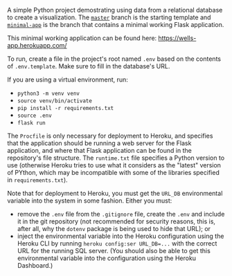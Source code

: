 A simple Python project demostrating using data from a relational database to create a visualization. The [`master`](https://github.com/craw-daddy/sql-viz-project/tree/master) branch is the starting template and [`minimal-app`](https://github.com/craw-daddy/sql-viz-project/tree/minimal-app) is the branch that contains a minimal working Flask application.

This minimal working application can be found here: https://wells-app.herokuapp.com/

To run, create a file in the project's root named `.env` based on the contents of `.env.template`. Make sure to fill in the database's URL. 

If you are using a virtual environment, run:

* `python3 -m venv venv`
* `source venv/bin/activate`
* `pip install -r requirements.txt`
* `source .env`
* `flask run`

The `Procfile` is only necessary for deployment to Heroku, and specifies that the application should be running a web server for the Flask application, and where that Flask application can be found in the repository's file structure.  The `runtime.txt` file specifies a Python version to use (otherwise Heroku tries to use what it considers as the "latest" version of PYthon, which may be incompatible with some of the libraries specified in `requirements.txt`).

Note that for deployment to Heroku, you must get the `URL_DB` environmental variable into the system in some fashion.  Either you must: 

* remove the `.env` file from the `.gitignore` file, create the `.env` and include it in the git repository (not recommended for security reasons, this is, after all, why the `dotenv` package is being used to hide that URL); or 
* inject the environmental variable into the Heroku configuration using the Heroku CLI by running `heroku config:ser URL_DB=...` with the correct URL for the running SQL server.  (You should also be able to get this environmental variable into the configuration using the Heroku Dashboard.)  
  
